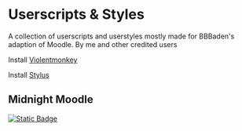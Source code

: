 # Userscripts & Styles

A collection of userscripts and userstyles mostly made for BBBaden's adaption of Moodle.
By me and other credited users

Install [Violentmonkey](https://violentmonkey.github.io/)

Install [Stylus](https://github.com/openstyles/stylus)

## Midnight Moodle

[![Static Badge](https://img.shields.io/badge/Install-Script-green?style=for-the-badge)](https://github.com/MyDrift-user/userscripts-styles/raw/main/MidnightMoodle.user.css)
